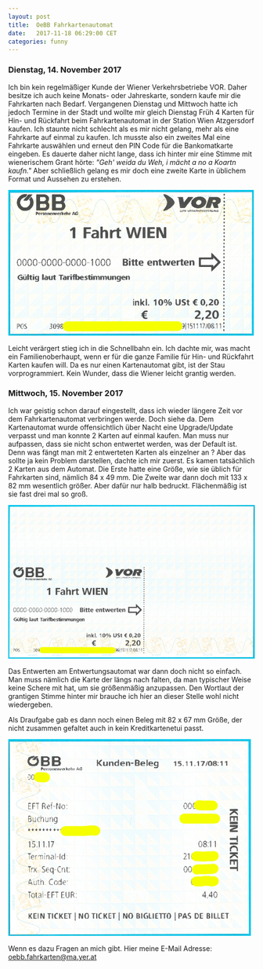 ```yaml
---
layout: post
title:  OeBB Fahrkartenautomat
date:   2017-11-18 06:29:00 CET
categories: funny
---
```


### Dienstag, 14. November 2017 ###

Ich bin kein regelmäßiger Kunde der Wiener Verkehrsbetriebe VOR. Daher besitze ich auch keine Monats- oder Jahreskarte, sondern kaufe mir die Fahrkarten nach Bedarf.
Vergangenen Dienstag und Mittwoch hatte ich jedoch Termine in der Stadt und wollte mir gleich Dienstag Früh 4 Karten für Hin- und Rückfahrt beim Fahrkartenautomat in der Station Wien Atzgersdorf kaufen.
Ich staunte nicht schlecht als es mir nicht gelang, mehr als eine Fahrkarte auf einmal zu kaufen. Ich musste also ein zweites Mal eine Fahrkarte auswählen und erneut den PIN Code für die Bankomatkarte eingeben.
Es dauerte daher nicht lange, dass ich hinter mir eine Stimme mit wienerischem Grant hörte:
<i>"Geh' weida du Weh, i mächt a no a Koartn kaufn."</i>
Aber schließlich gelang es mir doch eine zweite Karte in üblichem Format und Aussehen zu erstehen.

![fahrkarte_klein.png](/images/fahrkarte_klein.png)

Leicht verärgert stieg ich in die Schnellbahn ein.
Ich dachte mir, was macht ein Familienoberhaupt, wenn er für die ganze Familie für Hin- und Rückfahrt Karten kaufen will.
Da es nur einen Kartenautomat gibt, ist der Stau vorprogrammiert.
Kein Wunder, dass die Wiener leicht grantig werden.

### Mittwoch, 15. November 2017 ###

Ich war geistig schon darauf eingestellt, dass ich wieder längere Zeit vor dem Fahrkartenautomat verbringen werde.
Doch siehe da. Dem Kartenautomat wurde offensichtlich über Nacht eine Upgrade/Update verpasst und man konnte 2 Karten auf einmal kaufen.
Man muss nur aufpassen, dass sie nicht schon entwertet werden, was der Default ist.
Denn was fängt man mit 2 entwerteten Karten als einzelner an ? Aber das sollte ja kein Problem darstellen, dachte ich mir zuerst.
Es kamen tatsächlich 2 Karten aus dem Automat.
Die Erste hatte eine Größe, wie sie üblich für Fahrkarten sind, nämlich 84 x 49 mm.
Die Zweite war dann doch mit 133 x 82 mm wesentlich größer.
Aber dafür nur halb bedruckt. Flächenmäßig ist sie fast drei mal so groß.

![fahrkarte_gross.png](/images/fahrkarte_gross.png)

Das Entwerten am Entwertungsautomat war dann doch nicht so einfach.
Man muss nämlich die Karte der längs nach falten, da man typischer Weise keine Schere mit hat, um sie größenmäßig anzupassen.
Den Wortlaut der grantigen Stimme hinter mir brauche ich hier an dieser Stelle wohl nicht wiedergeben.

Als Draufgabe gab es dann noch einen Beleg mit 82 x 67 mm Größe, der nicht zusammen gefaltet auch in kein Kreditkartenetui passt.

![fahrkarte_beleg.png](/images/fahrkarte_beleg.png)

Wenn es dazu Fragen an mich gibt. Hier meine E-Mail Adresse: <oebb.fahrkarten@ma.yer.at>

